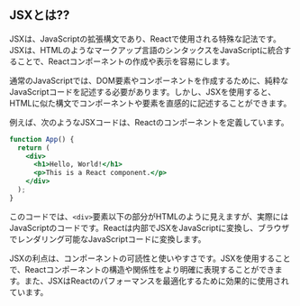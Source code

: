 ## JSXとは??
JSXは、JavaScriptの拡張構文であり、Reactで使用される特殊な記法です。JSXは、HTMLのようなマークアップ言語のシンタックスをJavaScriptに統合することで、Reactコンポーネントの作成や表示を容易にします。

通常のJavaScriptでは、DOM要素やコンポーネントを作成するために、純粋なJavaScriptコードを記述する必要があります。しかし、JSXを使用すると、HTMLに似た構文でコンポーネントや要素を直感的に記述することができます。

例えば、次のようなJSXコードは、Reactのコンポーネントを定義しています。

```jsx
function App() {
  return (
    <div>
      <h1>Hello, World!</h1>
      <p>This is a React component.</p>
    </div>
  );
}
```

このコードでは、`<div>`要素以下の部分がHTMLのように見えますが、実際にはJavaScriptのコードです。Reactは内部でJSXをJavaScriptに変換し、ブラウザでレンダリング可能なJavaScriptコードに変換します。

JSXの利点は、コンポーネントの可読性と使いやすさです。JSXを使用することで、Reactコンポーネントの構造や関係性をより明確に表現することができます。また、JSXはReactのパフォーマンスを最適化するために効果的に使用されています。

